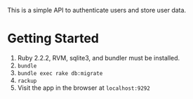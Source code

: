 This is a simple API to authenticate users and store user data.

Getting Started
===============
1. Ruby 2.2.2, RVM, sqlite3, and bundler must be installed.
1. `bundle`
1. `bundle exec rake db:migrate`
1. `rackup`
1. Visit the app in the browser at `localhost:9292`
